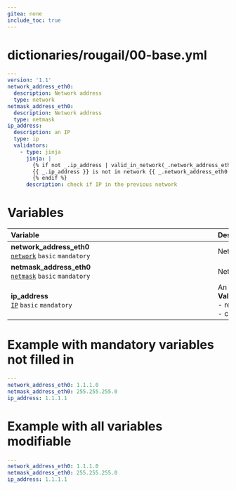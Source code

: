 ```yaml
---
gitea: none
include_toc: true
---
```

# dictionaries/rougail/00-base.yml

```yaml
---
version: '1.1'
network_address_eth0:
  description: Network address
  type: network
netmask_address_eth0:
  description: Network address
  type: netmask
ip_address:
  description: an IP
  type: ip
  validators:
    - type: jinja
      jinja: |
        {% if not _.ip_address | valid_in_network(_.network_address_eth0, _.netmask_address_eth0) %}
        {{ _.ip_address }} is not in network {{ _.network_address_eth0 }}/{{ _.netmask_address_eth0 }}
        {% endif %}
      description: check if IP in the previous network
```
# Variables

| Variable&nbsp;&nbsp;&nbsp;&nbsp;&nbsp;&nbsp;&nbsp;&nbsp;&nbsp;&nbsp;&nbsp;&nbsp;&nbsp;&nbsp;&nbsp;&nbsp;&nbsp;&nbsp;&nbsp;&nbsp;&nbsp;&nbsp;&nbsp;&nbsp;&nbsp;&nbsp;&nbsp;&nbsp;&nbsp;&nbsp;&nbsp;&nbsp;&nbsp;&nbsp;&nbsp;&nbsp;&nbsp;&nbsp;&nbsp;&nbsp;&nbsp;&nbsp;&nbsp;&nbsp;&nbsp;&nbsp;&nbsp;&nbsp;&nbsp;&nbsp;&nbsp;&nbsp;&nbsp;&nbsp;&nbsp;&nbsp;&nbsp;&nbsp;&nbsp;&nbsp;&nbsp;&nbsp;&nbsp;&nbsp;&nbsp;&nbsp;&nbsp;&nbsp;&nbsp;&nbsp;&nbsp;&nbsp;&nbsp;&nbsp;&nbsp;&nbsp;&nbsp;&nbsp;&nbsp;&nbsp;&nbsp;&nbsp;&nbsp;&nbsp;&nbsp;&nbsp;&nbsp;&nbsp;&nbsp;&nbsp;&nbsp;   | Description&nbsp;&nbsp;&nbsp;&nbsp;&nbsp;&nbsp;&nbsp;&nbsp;&nbsp;&nbsp;&nbsp;&nbsp;&nbsp;&nbsp;&nbsp;&nbsp;&nbsp;&nbsp;&nbsp;&nbsp;&nbsp;&nbsp;&nbsp;&nbsp;&nbsp;&nbsp;&nbsp;&nbsp;&nbsp;&nbsp;&nbsp;&nbsp;&nbsp;&nbsp;&nbsp;&nbsp;&nbsp;&nbsp;&nbsp;&nbsp;&nbsp;&nbsp;&nbsp;&nbsp;&nbsp;&nbsp;&nbsp;&nbsp;&nbsp;&nbsp;&nbsp;&nbsp;&nbsp;&nbsp;&nbsp;&nbsp;&nbsp;&nbsp;&nbsp;&nbsp;&nbsp;&nbsp;&nbsp;&nbsp;&nbsp;&nbsp;&nbsp;&nbsp;&nbsp;&nbsp;&nbsp;&nbsp;&nbsp;&nbsp;&nbsp;&nbsp;&nbsp;&nbsp;&nbsp;&nbsp;&nbsp;&nbsp;&nbsp;&nbsp;&nbsp;&nbsp;&nbsp;&nbsp;   |
|------------------------------------------------------------------------------------------------------------------------------------------------------------------------------------------------------------------------------------------------------------------------------------------------------------------------------------------------------------------------------------------------------------------------------------------------------------------------------------------------------------------------------------------------------------------------------|---------------------------------------------------------------------------------------------------------------------------------------------------------------------------------------------------------------------------------------------------------------------------------------------------------------------------------------------------------------------------------------------------------------------------------------------------------------------------------------------------------------------------------------------------------------|
| **network_address_eth0**<br/>[`network`](https://rougail.readthedocs.io/en/latest/variable.html#variables-types) `basic` `mandatory`                                                                                                                                                                                                                                                                                                                                                                                                                                         | Network address.                                                                                                                                                                                                                                                                                                                                                                                                                                                                                                                                              |
| **netmask_address_eth0**<br/>[`netmask`](https://rougail.readthedocs.io/en/latest/variable.html#variables-types) `basic` `mandatory`                                                                                                                                                                                                                                                                                                                                                                                                                                         | Network address.                                                                                                                                                                                                                                                                                                                                                                                                                                                                                                                                              |
| **ip_address**<br/>[`IP`](https://rougail.readthedocs.io/en/latest/variable.html#variables-types) `basic` `mandatory`                                                                                                                                                                                                                                                                                                                                                                                                                                                        | An IP.<br/>**Validators**:<br/>- reserved IP are allowed<br/>- check if IP in the previous network.                                                                                                                                                                                                                                                                                                                                                                                                                                                           |


# Example with mandatory variables not filled in

```yaml
---
network_address_eth0: 1.1.1.0
netmask_address_eth0: 255.255.255.0
ip_address: 1.1.1.1
```
# Example with all variables modifiable

```yaml
---
network_address_eth0: 1.1.1.0
netmask_address_eth0: 255.255.255.0
ip_address: 1.1.1.1
```
